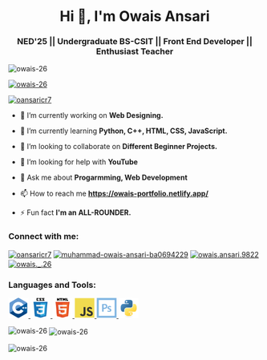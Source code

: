 <h1 align="center"><b>Hi 👋, I'm Owais Ansari</b></h1>
<h3 align="center">NED'25 || Undergraduate BS-CSIT || Front End Developer || Enthusiast Teacher</h3>

<p align="left"> <img src="https://komarev.com/ghpvc/?username=owais-26&label=Profile%20views&color=0e75b6&style=flat" alt="owais-26" /> </p>

<p align="left"> <a href="https://github.com/ryo-ma/github-profile-trophy"><img src="https://github-profile-trophy.vercel.app/?username=owais-26" alt="owais-26" /></a> </p>

<p align="left"> <a href="https://twitter.com/oansaricr7" target="blank"><img src="https://img.shields.io/twitter/follow/oansaricr7?logo=twitter&style=for-the-badge" alt="oansaricr7" /></a> </p>

- 🔭 I’m currently working on **Web Designing.**

- 🌱 I’m currently learning **Python, C++, HTML, CSS, JavaScript.**

- 👯 I’m looking to collaborate on **Different Beginner Projects.**

- 🤝 I’m looking for help with **YouTube**

- 💬 Ask me about **Progarmming, Web Development**

- 📫 How to reach me **https://owais-portfolio.netlify.app/**

- ⚡ Fun fact **I'm an ALL-ROUNDER.**

<h3 align="left">Connect with me:</h3>
<p align="left">
<a href="https://twitter.com/oansaricr7" target="blank"><img align="center" src="https://raw.githubusercontent.com/rahuldkjain/github-profile-readme-generator/master/src/images/icons/Social/twitter.svg" alt="oansaricr7" height="30" width="40" /></a>
<a href="https://linkedin.com/in/muhammad-owais-ansari-ba0694229" target="blank"><img align="center" src="https://raw.githubusercontent.com/rahuldkjain/github-profile-readme-generator/master/src/images/icons/Social/linked-in-alt.svg" alt="muhammad-owais-ansari-ba0694229" height="30" width="40" /></a>
<a href="https://fb.com/owais.ansari.9822" target="blank"><img align="center" src="https://raw.githubusercontent.com/rahuldkjain/github-profile-readme-generator/master/src/images/icons/Social/facebook.svg" alt="owais.ansari.9822" height="30" width="40" /></a>
<a href="https://instagram.com/owais._.26" target="blank"><img align="center" src="https://raw.githubusercontent.com/rahuldkjain/github-profile-readme-generator/master/src/images/icons/Social/instagram.svg" alt="owais._.26" height="30" width="40" /></a>
</p>

<h3 align="left">Languages and Tools:</h3>
<p align="left"> <a href="https://www.w3schools.com/cpp/" target="_blank" rel="noreferrer"> <img src="https://raw.githubusercontent.com/devicons/devicon/master/icons/cplusplus/cplusplus-original.svg" alt="cplusplus" width="40" height="40"/> </a> <a href="https://www.w3schools.com/css/" target="_blank" rel="noreferrer"> <img src="https://raw.githubusercontent.com/devicons/devicon/master/icons/css3/css3-original-wordmark.svg" alt="css3" width="40" height="40"/> </a> <a href="https://www.w3.org/html/" target="_blank" rel="noreferrer"> <img src="https://raw.githubusercontent.com/devicons/devicon/master/icons/html5/html5-original-wordmark.svg" alt="html5" width="40" height="40"/> </a> <a href="https://developer.mozilla.org/en-US/docs/Web/JavaScript" target="_blank" rel="noreferrer"> <img src="https://raw.githubusercontent.com/devicons/devicon/master/icons/javascript/javascript-original.svg" alt="javascript" width="40" height="40"/> </a> <a href="https://www.photoshop.com/en" target="_blank" rel="noreferrer"> <img src="https://raw.githubusercontent.com/devicons/devicon/master/icons/photoshop/photoshop-line.svg" alt="photoshop" width="40" height="40"/> </a> <a href="https://www.python.org" target="_blank" rel="noreferrer"> <img src="https://raw.githubusercontent.com/devicons/devicon/master/icons/python/python-original.svg" alt="python" width="40" height="40"/> </a> </p>

<p><img align="left" src="https://github-readme-stats.vercel.app/api/top-langs?username=owais-26&show_icons=true&locale=en&layout=compact" alt="owais-26" /></p>

<p>&nbsp;<img align="center" src="https://github-readme-stats.vercel.app/api?username=owais-26&show_icons=true&locale=en" alt="owais-26" /></p>

<p><img align="center" src="https://github-readme-streak-stats.herokuapp.com/?user=owais-26&" alt="owais-26" /></p>

